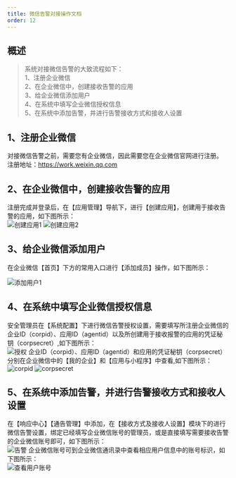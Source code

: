 ```yaml
---
title: 微信告警对接操作文档
order: 12
---
```


## 概述

> 系统对接微信告警的大致流程如下：<br/>
> 1、注册企业微信<br/>
> 2、在企业微信中，创建接收告警的应用<br/>
> 3、给企业微信添加用户<br/>
> 4、在系统中填写企业微信授权信息<br/>
> 5、在系统中添加告警，并进行告警接收方式和接收人设置<br/>



## 1、注册企业微信

对接微信告警之前，需要您有企业微信，因此需要您在企业微信官网进行注册。<br/>
注册地址：https://work.weixin.qq.com<br/>

## 2、在企业微信中，创建接收告警的应用

注册完成并登录后，在【应用管理】导航下，进行【创建应用】，创建用于接收告警的应用，如下图所示：<br/>
![创建应用1]({{site.baseurl}}/images/alert/weixin1.png)
![创建应用2]({{site.baseurl}}/images/alert/weixin2.png)

## 3、给企业微信添加用户

在企业微信【首页】下方的常用入口进行【添加成员】操作，如下图所示：<br/>

![添加用户1]({{site.baseurl}}/images/alert/weixin3.png)

## 4、在系统中填写企业微信授权信息

安全管理员在【系统配置】下进行微信告警授权设置，需要填写所注册企业微信的企业ID（corpid）、应用ID（agentid）以及所创建用于接收报警的应用的凭证秘钥（corpsecret）,如下图所示：<br/>
![授权]({{site.baseurl}}/images/alert/weixin4.png)
企业ID（corpid）、应用ID（agentid）和应用的凭证秘钥（corpsecret）分别在企业微信中的【我的企业】和【应用与小程序】中查看,如下图所示：<br/>
![corpid]({{site.baseurl}}/images/alert/weixin5.png)
![corpsecret]({{site.baseurl}}/images/alert/weixin6.png)

## 5、在系统中添加告警，并进行告警接收方式和接收人设置

在【响应中心】【通告管理】中添加，在【接收方式及接收人设置】模块下的进行微信告警设置，绑定已经填写企业微信账号的管理员，或是直接填写需要接收告警的企业微信账号即可，如下图所示：<br/>
![告警]({{site.baseurl}}/images/alert/weixin9.png)
企业微信账号可到企业微信通讯录中查看相应用户信息中的账号标识，如下图所示：<br/>
![查看用户账号]({{site.baseurl}}/images/alert/weixin8.png)


